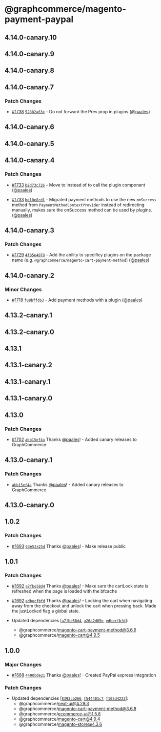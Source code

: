 # @graphcommerce/magento-payment-paypal

## 4.14.0-canary.10

## 4.14.0-canary.9

## 4.14.0-canary.8

## 4.14.0-canary.7

### Patch Changes

- [#1738](https://github.com/graphcommerce-org/graphcommerce/pull/1738) [`52882a63e`](https://github.com/graphcommerce-org/graphcommerce/commit/52882a63e96c0d3ba9641c3714d288fa4f420c82) - Do not forward the Prev prop in plugins ([@paales](https://github.com/paales))

## 4.14.0-canary.6

## 4.14.0-canary.5

## 4.14.0-canary.4

### Patch Changes

- [#1733](https://github.com/graphcommerce-org/graphcommerce/pull/1733) [`b2d73c726`](https://github.com/graphcommerce-org/graphcommerce/commit/b2d73c726fa123435fa6c54b4e0fd0db2df7c4ab) - Move to <Prev/> instead of <Component/> to call the plugin component ([@paales](https://github.com/paales))

- [#1733](https://github.com/graphcommerce-org/graphcommerce/pull/1733) [`be10e8cd1`](https://github.com/graphcommerce-org/graphcommerce/commit/be10e8cd1dce172a914ee9e5f65fdca4d0929fc8) - Migrated payment methods to use the new `onSuccess` method from `PaymentMethodContextProvider` instead of redirecting manually, makes sure the onSuccess method can be used by plugins. ([@paales](https://github.com/paales))

## 4.14.0-canary.3

### Patch Changes

- [#1729](https://github.com/graphcommerce-org/graphcommerce/pull/1729) [`4f85e4878`](https://github.com/graphcommerce-org/graphcommerce/commit/4f85e4878e4ad0dd528d60ad35826da0677059a9) - Add the ability to specificy plugins on the package name (e.g. `@graphcommerce/magento-cart-payment-method`) ([@paales](https://github.com/paales))

## 4.14.0-canary.2

### Minor Changes

- [#1718](https://github.com/graphcommerce-org/graphcommerce/pull/1718) [`f08bffd63`](https://github.com/graphcommerce-org/graphcommerce/commit/f08bffd63780cb626f072b25c2fd4da37543b6f7) - Add payment methods with a plugin ([@paales](https://github.com/paales))

## 4.13.2-canary.1

## 4.13.2-canary.0

## 4.13.1

## 4.13.1-canary.2

## 4.13.1-canary.1

## 4.13.1-canary.0

## 4.13.0

### Patch Changes

- [#1702](https://github.com/graphcommerce-org/graphcommerce/pull/1702) [`abb15ef4a`](https://github.com/graphcommerce-org/graphcommerce/commit/abb15ef4a79b12eddb32cc006e5d1d31dd06ac2d) Thanks [@paales](https://github.com/paales)! - Added canary releases to GraphCommerce

## 4.13.0-canary.1

### Patch Changes

- [`abb15ef4a`](https://github.com/graphcommerce-org/graphcommerce/commit/abb15ef4a79b12eddb32cc006e5d1d31dd06ac2d) Thanks [@paales](https://github.com/paales)! - Added canary releases to GraphCommerce

## 4.13.0-canary.0

## 1.0.2

### Patch Changes

- [#1693](https://github.com/graphcommerce-org/graphcommerce/pull/1693) [`63e52a25d`](https://github.com/graphcommerce-org/graphcommerce/commit/63e52a25d35aa9600820155760fce23e91920185) Thanks [@paales](https://github.com/paales)! - Make release public

## 1.0.1

### Patch Changes

- [#1692](https://github.com/graphcommerce-org/graphcommerce/pull/1692) [`a7fbe58d4`](https://github.com/graphcommerce-org/graphcommerce/commit/a7fbe58d4bbb43c59fa2ead05935757d2013404c) Thanks [@paales](https://github.com/paales)! - Make sure the cartLock state is refreshed when the page is loaded with the bfcache

- [#1692](https://github.com/graphcommerce-org/graphcommerce/pull/1692) [`edbecfbfd`](https://github.com/graphcommerce-org/graphcommerce/commit/edbecfbfd532a6c78ae75ffe850c4bcf898e855d) Thanks [@paales](https://github.com/paales)! - Locking the cart when navigating away from the checkout and unlock the cart when pressing back. Made the justLocked flag a global state.

- Updated dependencies [[`a7fbe58d4`](https://github.com/graphcommerce-org/graphcommerce/commit/a7fbe58d4bbb43c59fa2ead05935757d2013404c), [`a26a2d05e`](https://github.com/graphcommerce-org/graphcommerce/commit/a26a2d05eecabeeef70e4d69105343197ae092b7), [`edbecfbfd`](https://github.com/graphcommerce-org/graphcommerce/commit/edbecfbfd532a6c78ae75ffe850c4bcf898e855d)]:
  - @graphcommerce/magento-cart-payment-method@3.6.9
  - @graphcommerce/magento-cart@4.9.5

## 1.0.0

### Major Changes

- [#1688](https://github.com/graphcommerce-org/graphcommerce/pull/1688) [`4490bde21`](https://github.com/graphcommerce-org/graphcommerce/commit/4490bde217c49d022d39486b21ca77a7dbc74f4c) Thanks [@paales](https://github.com/paales)! - Created PayPal express integration

### Patch Changes

- Updated dependencies [[`8393cb266`](https://github.com/graphcommerce-org/graphcommerce/commit/8393cb2662860be0c2aa5df432447bb73c427d8e), [`f544401c7`](https://github.com/graphcommerce-org/graphcommerce/commit/f544401c7b653fda39c7c260ad0dcfb3bf543b65), [`f105d4223`](https://github.com/graphcommerce-org/graphcommerce/commit/f105d4223aa68df30970149e51ae72897e489bf9)]:
  - @graphcommerce/next-ui@4.29.3
  - @graphcommerce/magento-cart-payment-method@3.6.8
  - @graphcommerce/ecommerce-ui@1.5.8
  - @graphcommerce/magento-cart@4.9.4
  - @graphcommerce/magento-store@4.3.6
